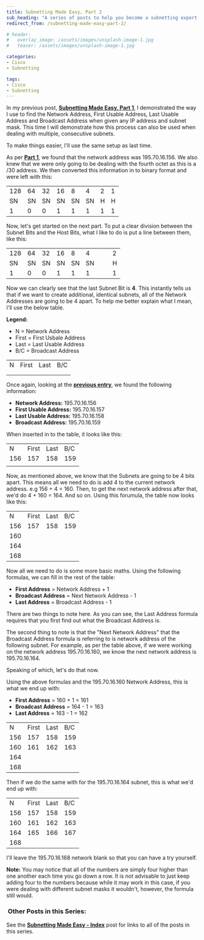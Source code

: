 ```yaml
---
title: Subnetting Made Easy, Part 2
sub_heading: "A series of posts to help you become a subnetting expert!"
redirect_from: /subnetting-made-easy-part-2/

# header:
#   overlay_image: /assets/images/unsplash-image-1.jpg
#   teaser: /assets/images/unsplash-image-1.jpg

categories:
- Cisco
- Subnetting

tags:
- Cisco
- Subnetting
---
```

In my previous post, **[Subnetting Made Easy, Part 1](/subnetting-made-easy-part-1/ "Subnetting Made Easy, Part 1")**, I demonstrated the way I use to find the Network Address, First Usable Address, Last Usable Address and Broadcast Address when given any IP address and subnet mask. This time I will demonstrate how this process can also be used when dealing with multiple, consecutive subnets.

To make things easier, I'll use the same setup as last time.

As per [**Part 1**](/subnetting-made-easy-part-1/ "Subnetting Made Easy, Part 1"), we found that the network address was 195.70.16.156. We also knew that we were only going to be dealing with the fourth octet as this is a /30 address. We then converted this information in to binary format and were left with this:

|||||||||
|--- |--- |--- |--- |--- |--- |--- |--- |
|128|64|32|16|8|4|2|1|
|SN|SN|SN|SN|SN|SN|H|H|
|1|0|0|1|1|1|1|1|

Now, let's get started on the next part. To put a clear division between the Subnet Bits and the Host Bits, what I like to do is put a line between them, like this:

||||||||||
|--- |--- |--- |--- |--- |--- |--- |--- |--- |
|128|64|32|16|8|4|||2|1|
|SN|SN|SN|SN|SN|SN|||H|H|
|1|0|0|1|1|1|||1|1|

Now we can clearly see that the last Subnet Bit is **4**. This instantly tells us that if we want to create additional, identical subnets, all of the Network Addresses are going to be 4 apart. To help me better explain what I mean, I'll use the below table.

**Legend:**

*   N = Network Address
*   First = First Usbale Address
*   Last = Last Usable Address
*   B/C = Broadcast Address

|||||
|--- |--- |--- |--- |
|N|First|Last|B/C|
|||||
|||||

Once again, looking at the [**previous entry**](/subnetting-made-easy-part-1/ "Subnetting Made Easy, Part 1"), we found the following information:

*   **Network Address:** 195.70.16.156
*   **First Usable Address:** 195.70.16.157
*   **Last Usable Address:** 195.70.16.158
*   **Broadcast Address:** 195.70.16.159

When inserted in to the table, it looks like this:

|||||
|--- |--- |--- |--- |
|N|First|Last|B/C|
|156|157|158|159|
|||||

Now, as mentioned above, we know that the Subnets are going to be 4 bits apart. This means all we need to do is add 4 to the current network address. e.g 156 + 4 = 160. Then, to get the next network address after that, we'd do 4 + 160 = 164. And so on. Using this forumula, the table now looks like this:

|||||
|--- |--- |--- |--- |
|N|First|Last|B/C|
|156|157|158|159|
|160||||
|164||||
|168||||

Now all we need to do is some more basic maths. Using the following formulas, we can fill in the rest of the table:

*   **First Address** = Network Address + 1
*   **Broadcast Address** = Next Network Address - 1
*   **Last Address** = Broadcast Address - 1

There are two things to note here. As you can see, the Last Address formula requires that you first find out what the Broadcast Address is.

The second thing to note is that the "Next Network Address" that the Broadcast Address formula is referring to is network address of the following subnet. For example, as per the table above, if we were working on the network address 195.70.16.160, we know the next network address is 195.70.16.164.

Speaking of which, let's do that now.

Using the above formulas and the 195.70.16.160 Network Address, this is what we end up with:

*   **First Address** = 160 + 1 = 161
*   **Broadcast Address** = 164 - 1 = 163
*   **Last Address** = 163 - 1 = 162

|||||
|--- |--- |--- |--- |
|N|First|Last|B/C|
|156|157|158|159|
|160|161|162|163|
|164||||
|168||||

Then if we do the same with for the 195.70.16.164 subnet, this is what we'd end up with:

|||||
|--- |--- |--- |--- |
|N|First|Last|B/C|
|156|157|158|159|
|160|161|162|163|
|164|165|166|167|
|168||||

I'll leave the 195.70.16.168 network blank so that you can have a try yourself.

**Note:** You may notice that all of the numbers are simply four higher than one another each time you go down a row. It is not advisable to just keep adding four to the numbers because while it may work in this case, if you were dealing with different subnet masks it wouldn't, however, the formula still would.

###  Other Posts in this Series:

See the **[Subnetting Made Easy - Index](/subnetting-made-easy-index/)** post for links to all of the posts in this series.